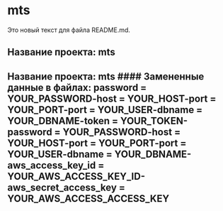 # mts
Это новый текст для файла README.md.
 
## Название проекта: mts 
 
## Название проекта: mts  #### Замененные данные в файлах:  password = YOUR_PASSWORD-host = YOUR_HOST-port = YOUR_PORT-port = YOUR_USER-dbname = YOUR_DBNAME-token = YOUR_TOKEN-password = YOUR_PASSWORD-host = YOUR_HOST-port = YOUR_PORT-port = YOUR_USER-dbname = YOUR_DBNAME-aws_access_key_id = YOUR_AWS_ACCESS_KEY_ID-aws_secret_access_key = YOUR_AWS_ACCESS_ACCESS_KEY 